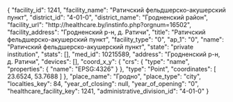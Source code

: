 {
    "facility_id": 1241,
    "facility_name": "Ратичский фельдшерско-акушерский пункт",
    "district_id": "4-01-0",
    "district_name": "Гродненский район",
    "facility_url": "http:\/\/healthcare.by\/instinfo.php?orgnum=16502",
    "facility_address": "Гродненский р-н, д. Ратичи",
    "title": "Ратичский фельдшерско-акушерский пункт",
    "facility_type": "0",
    "ap_1": "0",
    "name": "Ратичский фельдшерско-акушерский пункт",
    "state": "private institution",
    "stats": [],
    "med_id": 10215589,
    "address": "Гродненский р-н, д. Ратичи",
    "devices": [],
    "coord_x_y": {
        "crs": {
            "type": "name",
            "properties": {
                "name": "EPSG:4326"
            }
        },
        "type": "Point",
        "coordinates": [
            23.6524,
            53.7688
        ]
    },
    "place_name": "Гродно",
    "place_type": "city",
    "localties_key": 84,
    "year_of_closing": null,
    "year_of_opening": "0",
    "healthcare_facility_key": 1241,
    "administrative_division_id": "4-01-0"
}